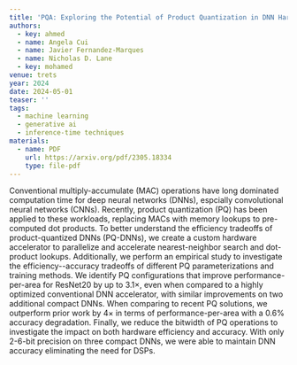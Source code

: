 ```yaml
---
title: 'PQA: Exploring the Potential of Product Quantization in DNN Hardware Acceleration'
authors:
  - key: ahmed
  - name: Angela Cui
  - name: Javier Fernandez-Marques
  - name: Nicholas D. Lane
  - key: mohamed
venue: trets
year: 2024
date: 2024-05-01
teaser: ''
tags:
  - machine learning
  - generative ai
  - inference-time techniques
materials:
  - name: PDF
    url: https://arxiv.org/pdf/2305.18334
    type: file-pdf
---
```

Conventional multiply-accumulate (MAC) operations have long dominated computation time for deep neural networks (DNNs), espcially convolutional neural networks (CNNs). Recently, product quantization (PQ) has been applied to these workloads, replacing MACs with memory lookups to pre-computed dot products. To better understand the efficiency tradeoffs of product-quantized DNNs (PQ-DNNs), we create a custom hardware accelerator to parallelize and accelerate nearest-neighbor search and dot-product lookups. Additionally, we perform an empirical study to investigate the efficiency--accuracy tradeoffs of different PQ parameterizations and training methods. We identify PQ configurations that improve performance-per-area for ResNet20 by up to 3.1$\times$, even when compared to a highly optimized conventional DNN accelerator, with similar improvements on two additional compact DNNs. When comparing to recent PQ solutions, we outperform prior work by $4\times$ in terms of performance-per-area with a 0.6% accuracy degradation. Finally, we reduce the bitwidth of PQ operations to investigate the impact on both hardware efficiency and accuracy. With only 2-6-bit precision on three compact DNNs, we were able to maintain DNN accuracy eliminating the need for DSPs.
